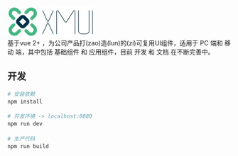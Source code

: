 ![logo](docs/imgs/logo.png)  
基于vue 2+ ，为公司产品打(zao)造(lun)的(zi)可复用UI组件，适用于 PC 端和 移动 端，其中包括 基础组件 和 应用组件，目前 开发 和 文档 在不断完善中。

## 开发

``` bash
# 安装依赖
npm install

# 开发环境 -> localhost:8080
npm run dev

# 生产代码
npm run build
```